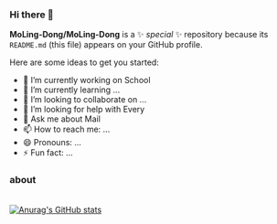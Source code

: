 ### Hi there 👋

**MoLing-Dong/MoLing-Dong** is a ✨ _special_ ✨ repository because its `README.md` (this file) appears on your GitHub profile.

Here are some ideas to get you started:

- 🔭 I’m currently working on School
- 🌱 I’m currently learning ...
- 👯 I’m looking to collaborate on ...
- 🤔 I’m looking for help with Every
- 💬 Ask me about Mail
- 📫 How to reach me: ...
- 😄 Pronouns: ...
- ⚡ Fun fact: ...
### about
<br style='margin:auto 0px'>[![Anurag's GitHub stats](https://github-readme-stats.vercel.app/api?username=MoLing-Dong)](https://github.com/anuraghazra/github-readme-stats)

